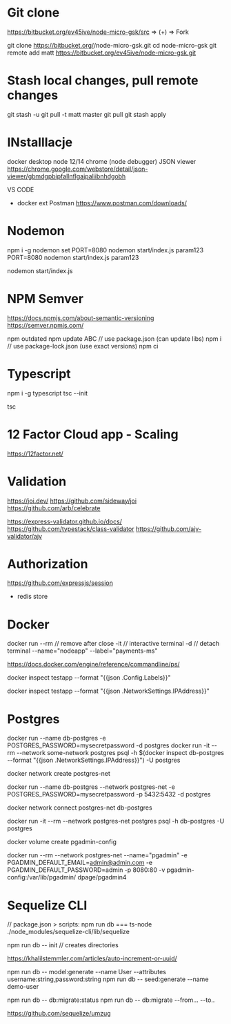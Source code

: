 
# Git clone
<!-- git clone https://bitbucket.org/ev45ive/node-micro-gsk.git -->
https://bitbucket.org/ev45ive/node-micro-gsk/src => (+) => Fork

git clone https://bitbucket.org/<twoj user>/node-micro-gsk.git
cd node-micro-gsk
git remote add matt https://bitbucket.org/ev45ive/node-micro-gsk.git

# Stash local changes, pull remote changes
git stash -u
git pull -t matt master 
git pull
git stash apply

# INstalllacje
docker desktop
node 12/14
chrome (node debugger)
JSON viewer
https://chrome.google.com/webstore/detail/json-viewer/gbmdgpbipfallnflgajpaliibnhdgobh

VS CODE
+ docker ext
Postman
https://www.postman.com/downloads/

# Nodemon
npm i -g nodemon
set PORT=8080 nodemon start/index.js param123
PORT=8080 nodemon start/index.js param123

nodemon start/index.js 

# NPM Semver
https://docs.npmjs.com/about-semantic-versioning
https://semver.npmjs.com/

npm outdated
npm update ABC
// use package.json (can update libs)
npm i 
// use package-lock.json (use exact versions)
npm ci 

# Typescript
npm i -g typescript
tsc --init

tsc

# 12 Factor Cloud app - Scaling
https://12factor.net/


# Validation
https://joi.dev/
https://github.com/sideway/joi
https://github.com/arb/celebrate
<!-- vs -->
https://express-validator.github.io/docs/
https://github.com/typestack/class-validator
https://github.com/ajv-validator/ajv

# Authorization
https://github.com/expressjs/session
+ redis store


# Docker 
docker run
--rm // remove after close
-it // interactive terminal
-d // detach terminal
--name="nodeapp"
--label="payments-ms"

https://docs.docker.com/engine/reference/commandline/ps/

docker inspect testapp --format "{{json .Config.Labels}}"

docker inspect testapp --format "{{json .NetworkSettings.IPAddress}}"



# Postgres
docker run --name db-postgres -e POSTGRES_PASSWORD=mysecretpassword -d postgres
docker run -it --rm --network some-network postgres psql -h $(docker inspect db-postgres --format "{{json .NetworkSettings.IPAddress}}") -U postgres

<!-- Private docker network -->
docker network create postgres-net

<!-- Database accesible only in private network -->
docker run --name db-postgres --network postgres-net -e  POSTGRES_PASSWORD=mysecretpassword -p 5432:5432 -d postgres

<!-- If not connected -->
docker network connect postgres-net db-postgres

<!-- Run one time command in containr with private network -->
docker run -it --rm --network postgres-net postgres psql -h db-postgres -U postgres

<!-- https://www.pgadmin.org/docs/pgadmin4/latest/container_deployment.html -->
<!-- Share -->
docker volume create pgadmin-config

<!-- Run one time web interface in containr with private network -->
docker run --rm --network postgres-net --name="pgadmin" -e PGADMIN_DEFAULT_EMAIL=admin@admin.com -e PGADMIN_DEFAULT_PASSWORD=admin -p 8080:80 -v pgadmin-config:/var/lib/pgadmin/ dpage/pgadmin4

<!-- New Connection:
host: db-postgres
user: postgres
db: postrgres
password: mysecretpassword
 -->


# Sequelize CLI
// package.json > scripts:
npm run db === ts-node ./node_modules/sequelize-cli/lib/sequelize 

npm run db -- init // creates directories

https://khalilstemmler.com/articles/auto-increment-or-uuid/

npm run db -- model:generate --name User --attributes username:string,password:string
npm run db -- seed:generate --name demo-user

npm run db -- db:migrate:status
npm run db -- db:migrate --from... --to..

https://github.com/sequelize/umzug